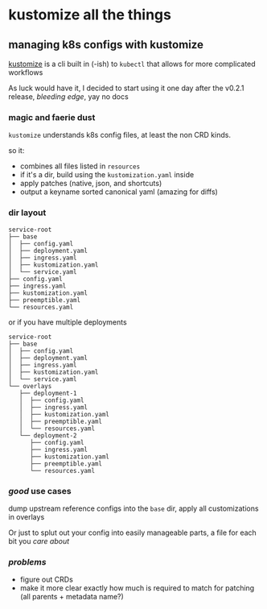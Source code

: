 # kustomize all the things

## managing k8s configs with kustomize

[kustomize](https://github.com/kubernetes-sigs/kustomize)
is a cli built in (-ish) to `kubectl` that allows for more complicated workflows

As luck would have it,
I decided to start using it one day after the v0.2.1 release,
_bleeding edge_,
yay no docs

### magic and faerie dust

`kustomize` understands k8s config files,
at least the non CRD kinds.

so it:

- combines all files listed in `resources`
- if it's a dir, build using the `kustomization.yaml` inside
- apply patches (native, json, and shortcuts)
- output a keyname sorted canonical yaml (amazing for diffs)

### dir layout

```
service-root
├── base
│  ├── config.yaml
│  ├── deployment.yaml
│  ├── ingress.yaml
│  ├── kustomization.yaml
│  └── service.yaml
├── config.yaml
├── ingress.yaml
├── kustomization.yaml
├── preemptible.yaml
└── resources.yaml

```

or if you have multiple deployments

```
service-root
├── base
│  ├── config.yaml
│  ├── deployment.yaml
│  ├── ingress.yaml
│  ├── kustomization.yaml
│  └── service.yaml
└── overlays
   ├── deployment-1
   │  ├── config.yaml
   │  ├── ingress.yaml
   │  ├── kustomization.yaml
   │  ├── preemptible.yaml
   │  └── resources.yaml
   └── deployment-2
      ├── config.yaml
      ├── ingress.yaml
      ├── kustomization.yaml
      ├── preemptible.yaml
      └── resources.yaml
```

### _good_ use cases

dump upstream reference configs into the `base` dir,
apply all customizations in overlays

Or just to splut out your config into easily manageable parts,
a file for each bit you _care about_

### _problems_

- figure out CRDs
- make it more clear exactly how much is required to match for patching (all parents + metadata name?)